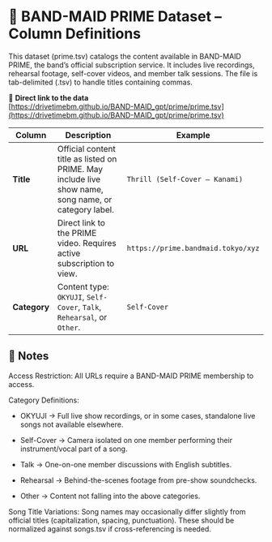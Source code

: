 # 📖 BAND-MAID PRIME Dataset – Column Definitions

This dataset (prime.tsv) catalogs the content available in BAND-MAID PRIME, the band’s official subscription service.
It includes live recordings, rehearsal footage, self-cover videos, and member talk sessions.
The file is tab-delimited (.tsv) to handle titles containing commas.

🔗 **Direct link to the data**  
[https://drivetimebm.github.io/BAND-MAID_gpt/prime/prime.tsv](https://drivetimebm.github.io/BAND-MAID_gpt/prime/prime.tsv)

| Column       | Description                                                                                          | Example                            |
| ------------ | ---------------------------------------------------------------------------------------------------- | ---------------------------------- |
| **Title**    | Official content title as listed on PRIME. May include live show name, song name, or category label. | `Thrill (Self-Cover – Kanami)`     |
| **URL**      | Direct link to the PRIME video. Requires active subscription to view.                                | `https://prime.bandmaid.tokyo/xyz` |
| **Category** | Content type: `OKYUJI`, `Self-Cover`, `Talk`, `Rehearsal`, or `Other`.                               | `Self-Cover`                       |

## 📝 Notes

Access Restriction: All URLs require a BAND-MAID PRIME membership to access.

Category Definitions:

- OKYUJI → Full live show recordings, or in some cases, standalone live songs not available elsewhere.

- Self-Cover → Camera isolated on one member performing their instrument/vocal part of a song.

- Talk → One-on-one member discussions with English subtitles.

- Rehearsal → Behind-the-scenes footage from pre-show soundchecks.

- Other → Content not falling into the above categories.

Song Title Variations: Song names may occasionally differ slightly from official titles (capitalization, spacing, punctuation). These should be normalized against songs.tsv if cross-referencing is needed.

